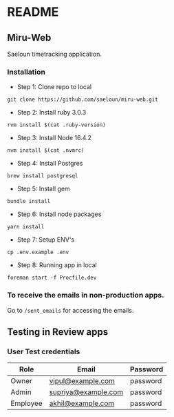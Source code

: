 # README

## Miru-Web

Saeloun timetracking application.

### Installation

- Step 1: Clone repo to local

```
git clone https://github.com/saeloun/miru-web.git
```

- Step 2: Install ruby 3.0.3

```
rvm install $(cat .ruby-version)
```

- Step 3: Install Node 16.4.2

```
nvm install $(cat .nvmrc)
```

- Step 4: Install Postgres

```
brew install postgresql
```

- Step 5: Install gem

```
bundle install
```

- Step 6: Install node packages

```
yarn install
```

- Step 7: Setup ENV's

```
cp .env.example .env
```

- Step 8: Running app in local

```
foreman start -f Procfile.dev
```

### To receive the emails in non-production apps.

Go to `/sent_emails` for accessing the emails.

## Testing in Review apps

### User Test credentials

| Role     | Email               | Password |
| -------- | ------------------- | -------- |
| Owner    | vipul@example.com   | password |
| Admin    | supriya@example.com | password |
| Employee | akhil@example.com   | password |
